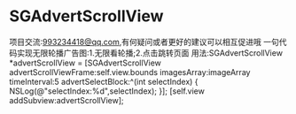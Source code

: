 # SGAdvertScrollView
项目交流:993234418@qq.com,有何疑问或者更好的建议可以相互促进哦
一句代码实现无限轮播广告图:1.无限看轮播;2.点击跳转页面
用法:SGAdvertScrollView *advertScrollView = [SGAdvertScrollView advertScrollViewFrame:self.view.bounds imagesArray:imageArray timeInterval:5 advertSelectBlock:^(int selectIndex) {
        NSLog(@"selectIndex:%d",selectIndex);
    }];
    [self.view addSubview:advertScrollView];
